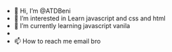 - 👋 Hi, I’m @ATDBeni
- 👀 I’m interested in Learn javascript and css and html
- 🌱 I’m currently learning javascript vanila
- 
- 📫 How to reach me email bro 

<!---
ATDBeni/ATDBeni is a ✨ special ✨ repository because its `README.md` (this file) appears on your GitHub profile.
You can click the Preview link to take a look at your changes.
--->

